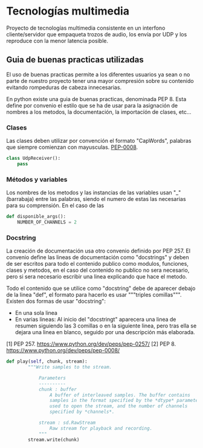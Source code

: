 # Tecnologías multimedia
Proyecto de tecnologías multimedia consistente en un interfono cliente/servidor que empaqueta trozos de audio, los envía por UDP y los reproduce con la menor latencia posible.

## Guia de buenas practicas utilizadas

El uso de buenas practicas permite a los diferentes usuarios ya sean o no parte de nuestro proyecto tener una mayor compresión sobre su contenido evitando rompeduras de cabeza innecesarias.

En python existe una guia de buenas practicas, denominada PEP 8. Esta define por convenio el estilo que se ha de usar para la asignación de nombres a los metodos, la documentación, la importacíón de clases, etc...


### Clases
Las clases deben utilizar por convención el formato "CapWords", palabras que siempre comienzan con mayusculas. [PEP-0008](https://www.python.org/dev/peps/pep-0008).

```python
class UdpReceiver():
    pass
```


### Métodos y variables
Los nombres de los metodos y las instancias de las variables usan "_" (barrabaja) entre las palabras, siendo el numero de estas las necesarias para su comprensión. En el caso de las 
```python
def disponible_args():
    NUMBER_OF_CHANNELS = 2
```


### Docstring
La creación de documentación usa otro convenio definido por PEP 257.
El convenio define las lineas de documentación como "docstrings" y deben de ser escritos para todo el contenido publico como modulos, funciones, clases y metodos, en el caso del contenido no publico no sera necesario, pero si sera necesario escribir una linea explicando que hace el metodo. 

Todo el contenido que se utilice como "docstring" debe de aparecer debajo de la linea "def", el formato para hacerlo es usar """triples comillas""". Existen dos formas de usar "docstring":
-   En una sola linea
-   En varias lineas: Al inicio del "docstringt" aparecera una linea de resumen siguiendo las 3 comillas o en la siguiente linea, pero tras ella se dejara una linea en blanco, seguido por una descripción más elaborada.



[1] PEP 257. <https://www.python.org/dev/peps/pep-0257/>
[2] PEP 8. <https://www.python.org/dev/peps/pep-0008/>

```python
def play(self, chunk, stream):
        """Write samples to the stream.

            Parameters
            ----------
            chunk : buffer
                A buffer of interleaved samples. The buffer contains
                samples in the format specified by the *dtype* parameter
                used to open the stream, and the number of channels
                specified by *channels*.

            stream : sd.RawStream
                Raw stream for playback and recording.
            """
        stream.write(chunk)
```
